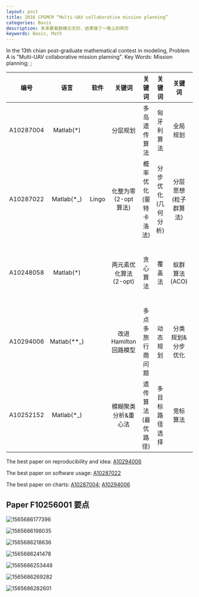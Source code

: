```yaml
---
layout: post
title: 2016 CPGMCM “Multi-UAV collaborative mission planning”
categories: Basis
description: 本来要看数模论文的，结果做了一晚上的网页
keywords: Basis, Math
---
```


In the 13th chian post-graduate mathematical contest in modeling, Problem A is "Multi-UAV collaborative mission planning".   Key Words: Mission planning; ; 

| 编号 | 语言 | 软件 | 关键词 | 关键词 | 关键词 | 关键词| 关键词 |
| :----: | :----: | :----: | :----: | :----: | :----: | :----: | :----: |
| A10287004 | Matlab(*) |       |        分层规划        |     多岛遗传算法     |     匈牙利算法     |       全局规划       |   算法复杂度   |
| A10287022 | Matlab(*_)  | Lingo |  化整为零(2-opt算法)   | 概率优化(蒙特卡洛法) | 分步优化(几何分析) | 分层思想(粒子群算法) |                |
| A10248058 |  Matlab(*)  |       | 两元素优化算法(2-opt)  |       贪心算法       |       覆盖法       |    蚁群算法(ACO)     | 最近邻贪心算法 |
| A10294006 | Matlab(**_) |       | 改进 Hamilton 回路模型 |   多点多旅行商问题   |      动态规划      |  分类规划&分步优化   |   改良圈算法   |
| A10252152 | Matlab(*_)  |       |  模糊聚类分析&重心法   |  遗传算法(最优路径)  |   多目标路径选择   |       竞标算法       |目标分配|

The best paper on reproducibility and idea: [A10294006](/Papers/A10294006.pdf)

The best paper on software usage: [A10287022](/Papers/A10287022.pdf)

The best paper on charts: [A10287004](/Papers/A10287004.pdf); [A10294006](/Papers/A10294006.pdf)

## Paper F10256001 要点

![1565686177396](/typora-user-images/1565686177396.png)

![1565686198035](/typora-user-images/1565686198035.png)

![1565686218636](/typora-user-images/1565686218636.png)

![1565686241478](/typora-user-images/1565686241478.png)

![1565686253448](/typora-user-images/1565686253448.png)

![1565686269282](/typora-user-images/1565686269282.png)

![1565686282601](/typora-user-images/1565686282601.png)

